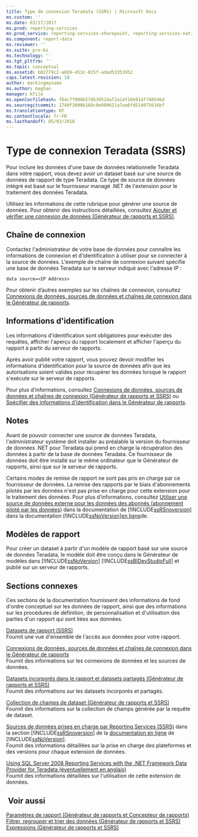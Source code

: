 ```yaml
---
title: Type de connexion Teradata (SSRS) | Microsoft Docs
ms.custom: ''
ms.date: 03/17/2017
ms.prod: reporting-services
ms.prod_service: reporting-services-sharepoint, reporting-services-native
ms.component: report-data
ms.reviewer: ''
ms.suite: pro-bi
ms.technology: ''
ms.tgt_pltfrm: ''
ms.topic: conceptual
ms.assetid: b02779c2-a6b9-453c-815f-adad53353952
caps.latest.revision: 10
author: markingmyname
ms.author: maghan
manager: kfile
ms.openlocfilehash: f64c7f098657db39524af2a14f16b914f740546d
ms.sourcegitcommit: 1740f3090b168c0e809611a7aa6fd514075616bf
ms.translationtype: HT
ms.contentlocale: fr-FR
ms.lasthandoff: 05/03/2018
---
```

# <a name="teradata-connection-type-ssrs"></a>Type de connexion Teradata (SSRS)
  Pour inclure les données d'une base de données relationnelle Teradata dans votre rapport, vous devez avoir un dataset basé sur une source de données de rapport de type Teradata. Ce type de source de données intégré est basé sur le fournisseur managé .NET de l'extension pour le traitement des données Teradata.  
  
 Utilisez les informations de cette rubrique pour générer une source de données. Pour obtenir des instructions détaillées, consultez [Ajouter et vérifier une connexion de données &#40;Générateur de rapports et SSRS&#41;](../../reporting-services/report-data/add-and-verify-a-data-connection-report-builder-and-ssrs.md).  
  
##  <a name="Connection"></a> Chaîne de connexion  
 Contactez l'administrateur de votre base de données pour connaître les informations de connexion et d'identification à utiliser pour se connecter à la source de données. L'exemple de chaîne de connexion suivant spécifie une base de données Teradata sur le serveur indiqué avec l'adresse IP :  
  
```  
data source=<IP Address>  
```  
  
 Pour obtenir d’autres exemples sur les chaînes de connexion, consultez [Connexions de données, sources de données et chaînes de connexion dans le Générateur de rapports](http://msdn.microsoft.com/library/7e103637-4371-43d7-821c-d269c2cc1b34).  
  
##  <a name="Credentials"></a> Informations d'identification  
 Les informations d'identification sont obligatoires pour exécuter des requêtes, afficher l'aperçu du rapport localement et afficher l'aperçu du rapport à partir du serveur de rapports.  
  
 Après avoir publié votre rapport, vous pouvez devoir modifier les informations d'identification pour la source de données afin que les autorisations soient valides pour récupérer les données lorsque le rapport s'exécute sur le serveur de rapports.  
  
 Pour plus d’informations, consultez [Connexions de données, sources de données et chaînes de connexion &#40;Générateur de rapports et SSRS&#41;](../../reporting-services/report-data/data-connections-data-sources-and-connection-strings-report-builder-and-ssrs.md) ou [Spécifier des informations d’identification dans le Générateur de rapports](http://msdn.microsoft.com/library/7412ce68-aece-41c0-8c37-76a0e54b6b53).  
  
  
##  <a name="Remarks"></a> Notes  
 Avant de pouvoir connecter une source de données Teradata, l'administrateur système doit installer au préalable la version du fournisseur de données .NET pour Teradata qui prend en charge la récupération des données à partir de la base de données Teradata. Ce fournisseur de données doit être installé sur le même ordinateur que le Générateur de rapports, ainsi que sur le serveur de rapports.  
  
 Certains modes de remise de rapport ne sont pas pris en charge par ce fournisseur de données. La remise des rapports par le biais d'abonnements pilotés par les données n'est pas prise en charge pour cette extension pour le traitement des données. Pour plus d’informations, consultez [Utiliser une source de données externe pour les données des abonnés &#40;abonnement piloté par les données&#41;](../../reporting-services/subscriptions/use-an-external-data-source-for-subscriber-data-data-driven-subscription.md) dans la documentation de [!INCLUDE[ssRSnoversion](../../includes/ssrsnoversion-md.md)] dans la documentation [!INCLUDE[ssNoVersion](../../includes/ssnoversion-md.md)][en ligne](http://go.microsoft.com/fwlink/?linkid=121312)de.  
  
  
##  <a name="Models"></a> Modèles de rapport  
 Pour créer un dataset à partir d'un modèle de rapport basé sur une source de données Teradata, le modèle doit être conçu dans le Générateur de modèles dans [!INCLUDE[ssNoVersion](../../includes/ssnoversion-md.md)] [!INCLUDE[ssBIDevStudioFull](../../includes/ssbidevstudiofull-md.md)] et publié sur un serveur de rapports.  
  
  
##  <a name="Related"></a> Sections connexes  
 Ces sections de la documentation fournissent des informations de fond d'ordre conceptuel sur les données de rapport, ainsi que des informations sur les procédures de définition, de personnalisation et d'utilisation des parties d'un rapport qui sont liées aux données.  
  
 [Datasets de rapport &#40;SSRS&#41;](../../reporting-services/report-data/report-datasets-ssrs.md)  
 Fournit une vue d'ensemble de l'accès aux données pour votre rapport.  
  
 [Connexions de données, sources de données et chaînes de connexion dans le Générateur de rapports](http://msdn.microsoft.com/library/7e103637-4371-43d7-821c-d269c2cc1b34)  
 Fournit des informations sur les connexions de données et les sources de données.  
  
 [Datasets incorporés dans le rapport et datasets partagés &#40;Générateur de rapports et SSRS&#41;](../../reporting-services/report-data/report-embedded-datasets-and-shared-datasets-report-builder-and-ssrs.md)  
 Fournit des informations sur les datasets incorporés et partagés.  
  
 [Collection de champs de dataset &#40;Générateur de rapports et SSRS&#41;](../../reporting-services/report-data/dataset-fields-collection-report-builder-and-ssrs.md)  
 Fournit des informations sur la collection de champs générée par la requête de dataset.  
  
 [Sources de données prises en charge par Reporting Services &#40;SSRS&#41;](../../reporting-services/report-data/data-sources-supported-by-reporting-services-ssrs.md) dans la section [!INCLUDE[ssRSnoversion](../../includes/ssrsnoversion-md.md)] de la [documentation en ligne](http://go.microsoft.com/fwlink/?linkid=121312) de [!INCLUDE[ssNoVersion](../../includes/ssnoversion-md.md)].  
 Fournit des informations détaillées sur la prise en charge des plateformes et des versions pour chaque extension de données.  
  
 [Using SQL Server 2008 Reporting Services with the .NET Framework Data Provider for Teradata (éventuellement en anglais)](http://go.microsoft.com/fwlink/?LinkID=130848)  
 Fournit des informations détaillées sur l'utilisation de cette extension de données.  
  
  
## <a name="see-also"></a> Voir aussi  
 [Paramètres de rapport &#40;Générateur de rapports et Concepteur de rapports&#41;](../../reporting-services/report-design/report-parameters-report-builder-and-report-designer.md)   
 [Filtrer, regrouper et trier des données &#40;Générateur de rapports et SSRS&#41;](../../reporting-services/report-design/filter-group-and-sort-data-report-builder-and-ssrs.md)   
 [Expressions &#40;Générateur de rapports et SSRS&#41;](../../reporting-services/report-design/expressions-report-builder-and-ssrs.md)  
  
  
